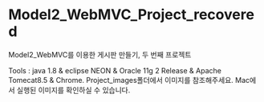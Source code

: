 # Model2_WebMVC_Project_recovered
Model2_WebMVC를 이용한 게시판 만들기, 두 번째 프로젝트

Tools : java 1.8 & eclipse NEON & Oracle 11g 2 Release & Apache Tomecat8.5 & Chrome.
Project_images폴더에서 이미지를 참조해주세요. Mac에서 실행된 이미지를 확인하실 수 있습니다.
